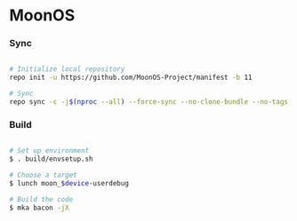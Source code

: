 # MoonOS #

### Sync ###

```bash

# Initialize local repository
repo init -u https://github.com/MoonOS-Project/manifest -b 11

# Sync
repo sync -c -j$(nproc --all) --force-sync --no-clone-bundle --no-tags
```

### Build ###

```bash

# Set up environment
$ . build/envsetup.sh

# Choose a target
$ lunch moon_$device-userdebug

# Build the code
$ mka bacon -jX
```

